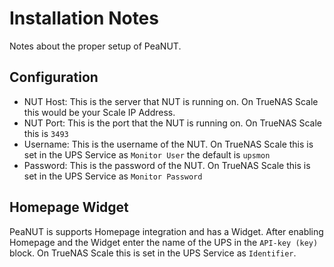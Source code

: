 # Installation Notes

Notes about the proper setup of PeaNUT.

## Configuration

- NUT Host: This is the server that NUT is running on. On TrueNAS Scale this would be your Scale IP Address.
- NUT Port: This is the port that the NUT is running on. On TrueNAS Scale this is `3493`
- Username: This is the username of the NUT. On TrueNAS Scale this is set in the UPS Service as `Monitor User` the default is `upsmon`
- Password: This is the password of the NUT. On TrueNAS Scale this is set in the UPS Service as `Monitor Password`

## Homepage Widget

PeaNUT is supports Homepage integration and has a Widget. After enabling Homepage and the Widget enter the name of the UPS in the `API-key (key)` block. On TrueNAS Scale this is set in the UPS Service as `Identifier`.